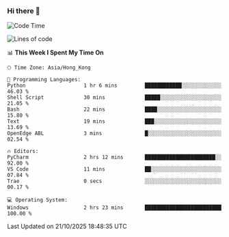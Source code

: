 ### Hi there 👋

<!--
**RoiexLee/RoiexLee** is a ✨ _special_ ✨ repository because its `README.md` (this file) appears on your GitHub profile.

Here are some ideas to get you started:

- 🔭 I’m currently working on ...
- 🌱 I’m currently learning ...
- 👯 I’m looking to collaborate on ...
- 🤔 I’m looking for help with ...
- 💬 Ask me about ...
- 📫 How to reach me: ...
- 😄 Pronouns: ...
- ⚡ Fun fact: ...
-->

<!--START_SECTION:waka-->
![Code Time](http://img.shields.io/badge/Code%20Time-1%2C233%20hrs%2023%20mins-blue)

![Lines of code](https://img.shields.io/badge/From%20Hello%20World%20I%27ve%20Written-41.6%20thousand%20lines%20of%20code-blue)

📊 **This Week I Spent My Time On** 

```text
🕑︎ Time Zone: Asia/Hong_Kong

💬 Programming Languages: 
Python                   1 hr 6 mins         ████████████░░░░░░░░░░░░░   46.03 % 
Shell Script             30 mins             █████░░░░░░░░░░░░░░░░░░░░   21.05 % 
Bash                     22 mins             ████░░░░░░░░░░░░░░░░░░░░░   15.80 % 
Text                     19 mins             ███░░░░░░░░░░░░░░░░░░░░░░   13.69 % 
OpenEdge ABL             3 mins              █░░░░░░░░░░░░░░░░░░░░░░░░   02.54 % 

🔥 Editors: 
PyCharm                  2 hrs 12 mins       ███████████████████████░░   92.00 % 
VS Code                  11 mins             ██░░░░░░░░░░░░░░░░░░░░░░░   07.84 % 
Trae                     0 secs              ░░░░░░░░░░░░░░░░░░░░░░░░░   00.17 % 

💻 Operating System: 
Windows                  2 hrs 23 mins       █████████████████████████   100.00 % 
```


 Last Updated on 21/10/2025 18:48:35 UTC
<!--END_SECTION:waka-->

